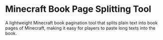 # Minecraft Book Page Splitting Tool

A lightweight Minecraft book pagination tool that splits plain text into book pages of Minecraft, making it easy for players to paste long texts into the book.